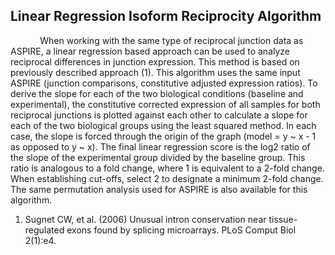 ## Linear Regression Isoform Reciprocity Algorithm ##

            When working with the same type of reciprocal junction data as ASPIRE, a linear regression based approach can be used to analyze reciprocal differences in junction expression. This method is based on previously described approach (1). This algorithm uses the same input ASPIRE (junction comparisons, constitutive adjusted expression ratios). To derive the slope for each of the two biological conditions (baseline and experimental), the constitutive corrected expression of all samples for both reciprocal junctions is plotted against each other to calculate a slope for each of the two biological groups using the least squared method. In each case, the slope is forced through the origin of the graph (model = y ~ x - 1 as opposed to y ~ x). The final linear regression score is the log2 ratio of the slope of the experimental group divided by the baseline group. This ratio is analogous to a fold change, where 1 is equivalent to a 2-fold change. When establishing cut-offs, select 2 to designate a minimum 2-fold change. The same permutation analysis used for ASPIRE is also available for this algorithm.

1. Sugnet CW, et al. (2006) Unusual intron conservation near tissue-regulated exons found by splicing microarrays. PLoS Comput Biol 2(1):e4.